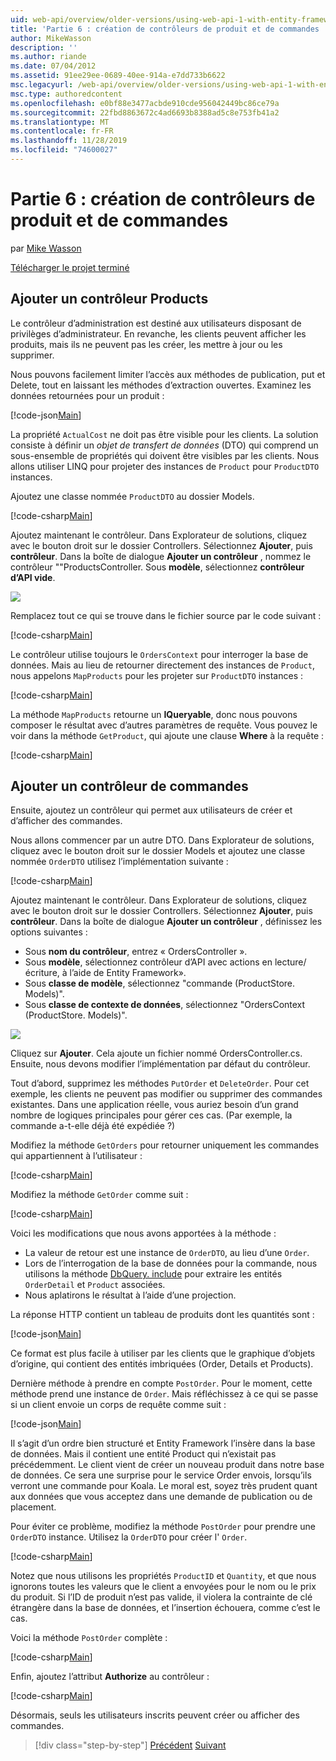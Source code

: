 ```yaml
---
uid: web-api/overview/older-versions/using-web-api-1-with-entity-framework-5/using-web-api-with-entity-framework-part-6
title: 'Partie 6 : création de contrôleurs de produit et de commandes | Microsoft Docs'
author: MikeWasson
description: ''
ms.author: riande
ms.date: 07/04/2012
ms.assetid: 91ee29ee-0689-40ee-914a-e7dd733b6622
msc.legacyurl: /web-api/overview/older-versions/using-web-api-1-with-entity-framework-5/using-web-api-with-entity-framework-part-6
msc.type: authoredcontent
ms.openlocfilehash: e0bf88e3477acbde910cde956042449bc86ce79a
ms.sourcegitcommit: 22fbd8863672c4ad6693b8388ad5c8e753fb41a2
ms.translationtype: MT
ms.contentlocale: fr-FR
ms.lasthandoff: 11/28/2019
ms.locfileid: "74600027"
---
```

# <a name="part-6-creating-product-and-order-controllers"></a>Partie 6 : création de contrôleurs de produit et de commandes

par [Mike Wasson](https://github.com/MikeWasson)

[Télécharger le projet terminé](https://code.msdn.microsoft.com/ASP-NET-Web-API-with-afa30545)

## <a name="add-a-products-controller"></a>Ajouter un contrôleur Products

Le contrôleur d’administration est destiné aux utilisateurs disposant de privilèges d’administrateur. En revanche, les clients peuvent afficher les produits, mais ils ne peuvent pas les créer, les mettre à jour ou les supprimer.

Nous pouvons facilement limiter l’accès aux méthodes de publication, put et Delete, tout en laissant les méthodes d’extraction ouvertes. Examinez les données retournées pour un produit :

[!code-json[Main](using-web-api-with-entity-framework-part-6/samples/sample1.json?highlight=1)]

La propriété `ActualCost` ne doit pas être visible pour les clients. La solution consiste à définir un *objet de transfert de données* (DTO) qui comprend un sous-ensemble de propriétés qui doivent être visibles par les clients. Nous allons utiliser LINQ pour projeter des instances de `Product` pour `ProductDTO` instances.

Ajoutez une classe nommée `ProductDTO` au dossier Models.

[!code-csharp[Main](using-web-api-with-entity-framework-part-6/samples/sample2.cs)]

Ajoutez maintenant le contrôleur. Dans Explorateur de solutions, cliquez avec le bouton droit sur le dossier Controllers. Sélectionnez **Ajouter**, puis **contrôleur**. Dans la boîte de dialogue **Ajouter un contrôleur** , nommez le contrôleur &quot;&quot;ProductsController. Sous **modèle**, sélectionnez **contrôleur d’API vide**.

![](using-web-api-with-entity-framework-part-6/_static/image1.png)

Remplacez tout ce qui se trouve dans le fichier source par le code suivant :

[!code-csharp[Main](using-web-api-with-entity-framework-part-6/samples/sample3.cs)]

Le contrôleur utilise toujours le `OrdersContext` pour interroger la base de données. Mais au lieu de retourner directement des instances de `Product`, nous appelons `MapProducts` pour les projeter sur `ProductDTO` instances :

[!code-csharp[Main](using-web-api-with-entity-framework-part-6/samples/sample4.cs?highlight=1)]

La méthode `MapProducts` retourne un **IQueryable**, donc nous pouvons composer le résultat avec d’autres paramètres de requête. Vous pouvez le voir dans la méthode `GetProduct`, qui ajoute une clause **Where** à la requête :

[!code-csharp[Main](using-web-api-with-entity-framework-part-6/samples/sample5.cs?highlight=2)]

## <a name="add-an-orders-controller"></a>Ajouter un contrôleur de commandes

Ensuite, ajoutez un contrôleur qui permet aux utilisateurs de créer et d’afficher des commandes.

Nous allons commencer par un autre DTO. Dans Explorateur de solutions, cliquez avec le bouton droit sur le dossier Models et ajoutez une classe nommée `OrderDTO` utilisez l’implémentation suivante :

[!code-csharp[Main](using-web-api-with-entity-framework-part-6/samples/sample6.cs)]

Ajoutez maintenant le contrôleur. Dans Explorateur de solutions, cliquez avec le bouton droit sur le dossier Controllers. Sélectionnez **Ajouter**, puis **contrôleur**. Dans la boîte de dialogue **Ajouter un contrôleur** , définissez les options suivantes :

- Sous **nom du contrôleur**, entrez « OrdersController ».
- Sous **modèle**, sélectionnez contrôleur d’API avec actions en lecture/écriture, à l’aide de Entity Framework».
- Sous **classe de modèle**, sélectionnez &quot;commande (ProductStore. Models)&quot;.
- Sous **classe de contexte de données**, sélectionnez &quot;OrdersContext (ProductStore. Models)&quot;.

![](using-web-api-with-entity-framework-part-6/_static/image2.png)

Cliquez sur **Ajouter**. Cela ajoute un fichier nommé OrdersController.cs. Ensuite, nous devons modifier l’implémentation par défaut du contrôleur.

Tout d’abord, supprimez les méthodes `PutOrder` et `DeleteOrder`. Pour cet exemple, les clients ne peuvent pas modifier ou supprimer des commandes existantes. Dans une application réelle, vous auriez besoin d’un grand nombre de logiques principales pour gérer ces cas. (Par exemple, la commande a-t-elle déjà été expédiée ?)

Modifiez la méthode `GetOrders` pour retourner uniquement les commandes qui appartiennent à l’utilisateur :

[!code-csharp[Main](using-web-api-with-entity-framework-part-6/samples/sample7.cs)]

Modifiez la méthode `GetOrder` comme suit :

[!code-csharp[Main](using-web-api-with-entity-framework-part-6/samples/sample8.cs)]

Voici les modifications que nous avons apportées à la méthode :

- La valeur de retour est une instance de `OrderDTO`, au lieu d’une `Order`.
- Lors de l’interrogation de la base de données pour la commande, nous utilisons la méthode [DbQuery. include](https://msdn.microsoft.com/library/gg696395) pour extraire les entités `OrderDetail` et `Product` associées.
- Nous aplatirons le résultat à l’aide d’une projection.

La réponse HTTP contient un tableau de produits dont les quantités sont :

[!code-json[Main](using-web-api-with-entity-framework-part-6/samples/sample9.json)]

Ce format est plus facile à utiliser par les clients que le graphique d’objets d’origine, qui contient des entités imbriquées (Order, Details et Products).

Dernière méthode à prendre en compte `PostOrder`. Pour le moment, cette méthode prend une instance de `Order`. Mais réfléchissez à ce qui se passe si un client envoie un corps de requête comme suit :

[!code-json[Main](using-web-api-with-entity-framework-part-6/samples/sample10.json)]

Il s’agit d’un ordre bien structuré et Entity Framework l’insère dans la base de données. Mais il contient une entité Product qui n’existait pas précédemment. Le client vient de créer un nouveau produit dans notre base de données. Ce sera une surprise pour le service Order envois, lorsqu’ils verront une commande pour Koala. Le moral est, soyez très prudent quant aux données que vous acceptez dans une demande de publication ou de placement.

Pour éviter ce problème, modifiez la méthode `PostOrder` pour prendre une `OrderDTO` instance. Utilisez la `OrderDTO` pour créer l' `Order`.

[!code-csharp[Main](using-web-api-with-entity-framework-part-6/samples/sample11.cs)]

Notez que nous utilisons les propriétés `ProductID` et `Quantity`, et que nous ignorons toutes les valeurs que le client a envoyées pour le nom ou le prix du produit. Si l’ID de produit n’est pas valide, il violera la contrainte de clé étrangère dans la base de données, et l’insertion échouera, comme c’est le cas.

Voici la méthode `PostOrder` complète :

[!code-csharp[Main](using-web-api-with-entity-framework-part-6/samples/sample12.cs)]

Enfin, ajoutez l’attribut **Authorize** au contrôleur :

[!code-csharp[Main](using-web-api-with-entity-framework-part-6/samples/sample13.cs)]

Désormais, seuls les utilisateurs inscrits peuvent créer ou afficher des commandes.

> [!div class="step-by-step"]
> [Précédent](using-web-api-with-entity-framework-part-5.md)
> [Suivant](using-web-api-with-entity-framework-part-7.md)

